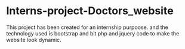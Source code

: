 # Interns-project-Doctors_website
This project has been created for an internship purpoose.
and the technology used is bootstrap and bit php and jquery code to make the website look dynamic.
